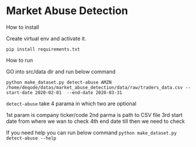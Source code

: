 Market Abuse Detection
==============================

How to install

Create virtual env and activate it.

`pip install requirements.txt`


How to run 

GO into src/data dir and run below command

`python make_dataset.py detect-abuse AMZN /home/deqode/datas/market_abuse_detection/data/raw/traders_data.csv --start-date 2020-02-01  --end-date 2020-03-31`

`detect-abuse` take 4 parama in which two are optional

1st param is company ticker/code
2nd parma is path to CSV file
3rd start date from where we wan to check 
4th end date till then we need to check

If you need help you can run below command
`python make_dataset.py detect-abuse --help`





